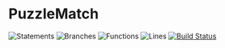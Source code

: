 # PuzzleMatch
![Statements](https://img.shields.io/badge/Coverage-100%25-brightgreen.svg)
![Branches](https://img.shields.io/badge/Coverage-100%25-brightgreen.svg)
![Functions](https://img.shields.io/badge/Coverage-93.33%25-brightgreen.svg)
![Lines](https://img.shields.io/badge/Coverage-100%25-brightgreen.svg)
[![Build Status](https://dev.azure.com/sergiyensary/sergiyensary/_apis/build/status/SergiyEnsary.PuzzleMatch?branchName=main.svg)](https://dev.azure.com/sergiyensary/sergiyensary/_build/latest?definitionId=3&branchName=main)
